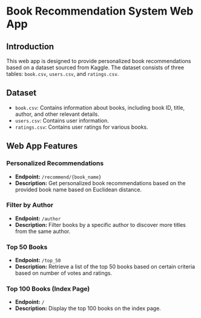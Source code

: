 # Book Recommendation System Web App

## Introduction

This web app is designed to provide personalized book recommendations based on a dataset sourced from Kaggle. The dataset consists of three tables: `book.csv`, `users.csv`, and `ratings.csv`.

## Dataset

- `book.csv`: Contains information about books, including book ID, title, author, and other relevant details.
- `users.csv`: Contains user information.
- `ratings.csv`: Contains user ratings for various books.

## Web App Features

### Personalized Recommendations

- **Endpoint:** `/recommend/{book_name}`
- **Description:** Get personalized book recommendations based on the provided book name based on Euclidean distance.

### Filter by Author

- **Endpoint:** `/author`
- **Description:** Filter books by a specific author to discover more titles from the same author.

### Top 50 Books

- **Endpoint:** `/top_50`
- **Description:** Retrieve a list of the top 50 books based on certain criteria based on number of votes and ratings.

### Top 100 Books (Index Page)

- **Endpoint:** `/`
- **Description:** Display the top 100 books on the index page.
